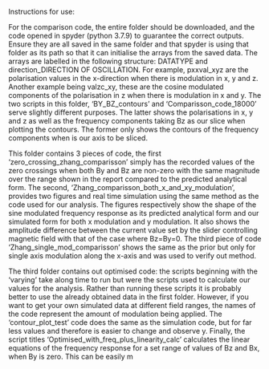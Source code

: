 Instructions for use:
 
For the comparison code, the entire folder should be downloaded, and the code opened in spyder (python 3.7.9) to guarantee the correct outputs. 
Ensure they are all saved in the same folder and that spyder is using that folder as its path so that it can initialise the arrays from the saved data.
The arrays are labelled in the following structure: DATATYPE and direction_DIRECTION OF OSCILLATION. For example, pxxval_xyz are the polarisation values in the x-direction when there is modulation in x, y and z. Another example being valzc_xy, these are the cosine modulated components of the polarisation in z when there is modulation in x and y. 
The two scripts in this folder, ‘BY_BZ_contours’ and ‘Comparisson_code_18000’ serve slightly different purposes. The latter shows the polarisations in x, y and z as well as the frequency components taking Bz as our slice when plotting the contours. The former only shows the contours of the frequency components when is our axis to be sliced.
 
This folder contains 3 pieces of code, the first ‘zero_crossing_zhang_comparisson’ simply has the recorded values of the zero crossings when both By and Bz are non-zero with the same magnitude over the range shown in the report compared to the predicted analytical form.
The second, ‘Zhang_comparisson_both_x_and_xy_modulation’, provides two figures and real time simulation using the same method as the code used for our analysis. The figures respectively show the shape of the sine modulated frequency response as its predicted analytical form and our simulated form for both x modulation and y modulation. It also shows the amplitude difference between the current value set by the slider controlling magnetic field with that of the case where Bz=By=0.
The third piece of code ‘Zhang_single_mod_comparisson’ shows the same as the prior but only for single axis modulation along the x-axis and was used to verify out method.
 
The third folder contains out optimised code: the scripts beginning with the ‘varying’ take along time to run but were the scripts used to calculate our values for the analysis. Rather than running these scripts it is probably better to use the already obtained data in the first folder. 
However, if you want to get your own simulated data at different field ranges, the names of the code represent the amount of modulation being applied.
The ‘contour_plot_test’ code does the same as the simulation code, but for far less values and therefore is easier to change and observe y.
Finally, the script titles ‘Optimised_with_freq_plus_linearity_calc’ calculates the linear equations of the frequency response for a set range of values of Bz and Bx, when By is zero. This can be easily m

